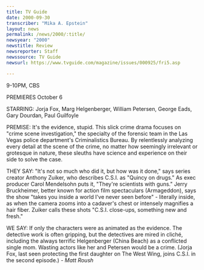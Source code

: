 ```yaml
---
title: TV Guide
date: 2000-09-30
transcriber: "Mika A. Epstein"
layout: news
permalink: /news/2000/:title/
newsyear: "2000"
newstitle: Review
newsreporter: Staff
newssource: TV Guide
newsurl: https://www.tvguide.com/magazine/issues/000925/fri5.asp

---
```

9-10PM, CBS

PREMIERES October 6

STARRING: Jorja Fox, Marg Helgenberger, William Petersen, George Eads, Gary Dourdan, Paul Guilfoyle

PREMISE: It's the evidence, stupid. This slick crime drama focuses on "crime scene investigation," the specialty of the forensic team in the Las Vegas police department's Criminalistics Bureau. By relentlessly analyzing every detail at the scene of the crime, no matter how seemingly irrelevant or grotesque in nature, these sleuths have science and experience on their side to solve the case.

THEY SAY: "It's not so much who did it, but how was it done," says series creator Anthony Zuiker, who describes C.S.I. as "Quincy on drugs." As exec producer Carol Mendelsohn puts it, "They're scientists with guns." Jerry Bruckheimer, better known for action film spectaculars (Armageddon), says the show "takes you inside a world I've never seen before" - literally inside, as when the camera zooms into a cadaver's chest or intensely magnifies a hair fiber. Zuiker calls these shots "C.S.I. close-ups, something new and fresh."

WE SAY: If only the characters were as animated as the evidence. The detective work is often gripping, but the detectives are mired in clich&eacute;, including the always terrific Helgenberger (China Beach) as a conflicted single mom. Wasting actors like her and Petersen would be a crime. (Jorja Fox, last seen protecting the first daughter on The West Wing, joins C.S.I. in the second episode.) _- Matt Roush_
